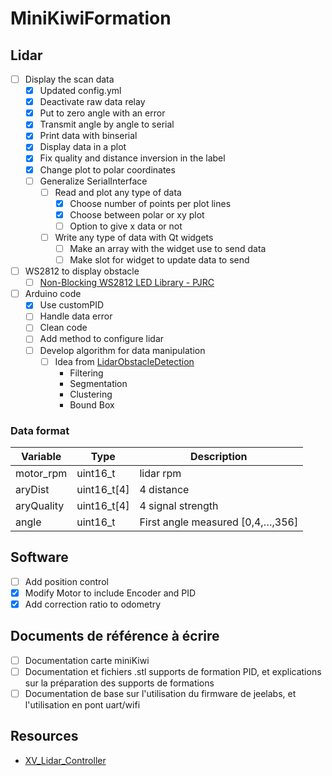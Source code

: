 # MiniKiwiFormation

## Lidar

- [ ] Display the scan data
  - [x] Updated config.yml
  - [x] Deactivate raw data relay
  - [x] Put to zero angle with an error
  - [x] Transmit angle by angle to serial
  - [x] Print data with binserial
  - [x] Display data in a plot
  - [x] Fix quality and distance inversion in the label
  - [x] Change plot to polar coordinates
  - [ ] Generalize SerialInterface
    - [ ] Read and plot any type of data
      - [x] Choose number of points per plot lines
      - [x] Choose between polar or xy plot
      - [ ] Option to give x data or not
    - [ ] Write any type of data with Qt widgets
      - [ ] Make an array with the widget use to send data
      - [ ] Make slot for widget to update data to send
- [ ] WS2812 to display obstacle
  - [ ] [Non-Blocking WS2812 LED Library - PJRC](https://www.pjrc.com/non-blocking-ws2812-led-library/)
- [ ] Arduino code
  - [x] Use customPID
  - [ ] Handle data error
  - [ ] Clean code
  - [ ] Add method to configure lidar
  - [ ] Develop algorithm for data manipulation
    - [ ] Idea from [LidarObstacleDetection](https://github.com/enginBozkurt/LidarObstacleDetection)
      - Filtering
      - Segmentation
      - Clustering
      - Bound Box

### Data format

Variable | Type | Description
-------- | ---- | -----------
motor_rpm | uint16_t | lidar rpm
aryDist | uint16_t[4] | 4 distance
aryQuality | uint16_t[4] | 4 signal strength
angle | uint16_t | First angle measured [0,4,…,356]

## Software

- [ ] Add position control
- [x] Modify Motor to include Encoder and PID
- [x] Add correction ratio to odometry

## Documents de référence à écrire

- [ ] Documentation carte miniKiwi
- [ ] Documentation et fichiers .stl supports de formation PID, et explications sur la préparation des supports de formations
- [ ] Documentation de base sur l'utilisation du firmware de jeelabs, et l'utilisation en pont uart/wifi

## Resources

- [XV_Lidar_Controller](https://github.com/getSurreal/XV_Lidar_Controller)
